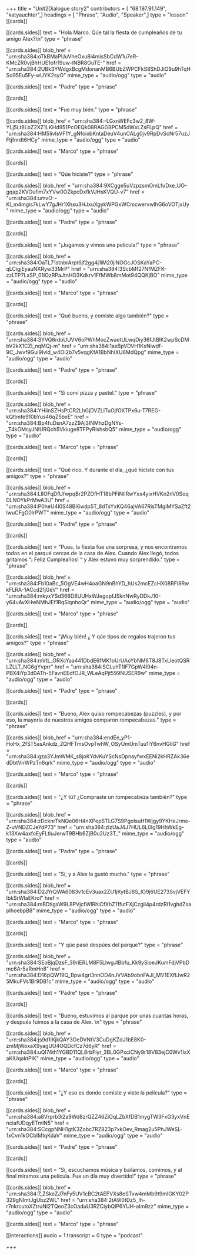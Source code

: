 +++
title = "Unit2Dialogue story2"
contributors = [ "68.197.91.149", "katyauchter",]
headings = [ "Phrase", "Audio", "Speaker",]
type = "lesson"
[[cards]]

[[cards.sides]]
text = "Hola Marco.  Qúe tal la fiesta de cumpleaños de tu amigo Alex?\n"
type = "phrase"

[[cards.sides]]
blob_href = "urn:sha384:oTkBMaPUuVheOxu8i4misSbCdW1u7eR-KMcZR0vjBhHUE1ofr19uw-lNBR8GuTE-"
href = "urn:sha384:2UBk3YWdgxBcgMdonanMB6BUbZWPCFkS8ShDJiO9u9hTqHSo95Eu5Fy-wUYK2syO"
mime_type = "audio/ogg"
type = "audio"

[[cards.sides]]
text = "Padre"
type = "phrase"

[[cards]]

[[cards.sides]]
text = "Fue muy bién."
type = "phrase"

[[cards.sides]]
blob_href = "urn:sha384:-LGxnWEFc3w2_8W-YLj5Lt8LbZ2XZ1LKHd951PcOEQk08RAGGBPCM5dWxLZsFLpQ"
href = "urn:sha384:HM5IivIsVF1Y_gNfoixbKntaDeuV4unCALg0jv9RpDvScNr57uzJFtjfnrdt6HCy"
mime_type = "audio/ogg"
type = "audio"

[[cards.sides]]
text = "Marco"
type = "phrase"

[[cards]]

[[cards.sides]]
text = "Qúe hiciste?"
type = "phrase"

[[cards.sides]]
blob_href = "urn:sha384:9XCgge5uVzpzsmOmLfuDxe_UO-gqap2KVOufim7xYVw0OZkpcDxfkVJHsKVQU-v7"
href = "urn:sha384:umvO--Kl_m4mgis7kLwY7gJHr1Xhxu3HJxuXgykWPGxWCmcwervwIhG6oVOTjxUy"
mime_type = "audio/ogg"
type = "audio"

[[cards.sides]]
text = "Padre"
type = "phrase"

[[cards]]

[[cards.sides]]
text = "¡Jugamos y vimos una película!"
type = "phrase"

[[cards.sides]]
blob_href = "urn:sha384:OaTL71stnbrArpt6jf2gg4j1iM20jiNOGcJOSKaYaPC-qLCigjEyauNXRyw33MrP"
href = "urn:sha384:3ScbMf27NfMZFK-zzLTP7LxSP_01iOzRPaJtnHO3Kdkrv1FfMWb8mMot94QQKjBO"
mime_type = "audio/ogg"
type = "audio"

[[cards.sides]]
text = "Marco"
type = "phrase"

[[cards]]

[[cards.sides]]
text = "Qué bueno, y comiste algo también?"
type = "phrase"

[[cards.sides]]
blob_href = "urn:sha384:3YVQ6rdoUUVV6oPWhMocZwaetULwqDiy36fJtBlK2wpScDMbV2kX1CZl_nqMQj-m"
href = "urn:sha384:1axBpVDVH1KxNiwdf-9C_Jwvf9Gul9Ivld_w4Oi2b7v5vqgKfA1BbNhIXU6MdQpg"
mime_type = "audio/ogg"
type = "audio"

[[cards.sides]]
text = "Padre"
type = "phrase"

[[cards]]

[[cards.sides]]
text = "Sí comí pizza y pastel."
type = "phrase"

[[cards.sides]]
blob_href = "urn:sha384:YHiinSZHsPtCR2LhGjDVZLlTuOjfOXTPx6u-T7REG-kQItmfe910bYus46qZ5bxE"
href = "urn:sha384:Bp4fuDsnA7zzZ9Aj3INMhzDgNYs-_T4kOMcyJNlURQch5Vkiuge8TFPyRlshsbQ5"
mime_type = "audio/ogg"
type = "audio"

[[cards.sides]]
text = "Marco"
type = "phrase"

[[cards]]

[[cards.sides]]
text = "Qué rico.  Y durante el día, ¿qué hiciste con tus amigos?"
type = "phrase"

[[cards.sides]]
blob_href = "urn:sha384:LlIOFqDfUfwpqBr2PZOfHT18bPFiNlIRwYxx4yixHVKn2nV0SoqDLNOYkPrMwA3U"
href = "urn:sha384:P0heU4I0S48BI6wdp5T_8dTsYxKQ46ajVA67RisTMgiMYSaZft2IwuCFgG0lrPWT"
mime_type = "audio/ogg"
type = "audio"

[[cards.sides]]
text = "Padre"
type = "phrase"

[[cards]]

[[cards.sides]]
text = "Pues, la fiesta fue una sorpresa, y nos encontramos todos en el parqué cercas de la casa de Alex.  Cuando Alex llegó, todos gritamos “¡ Feliz Cumpleaños! “  y Alex estuvo muy sorprendido."
type = "phrase"

[[cards.sides]]
blob_href = "urn:sha384:Fb10aBc_5OgVE4wH4oaGN9nBhYD_hUs2mcEZcHX08RFl8RwkFLRA-1ACcd21jGeV"
href = "urn:sha384:mkyxYSd368D8UUHxWJegopfJSknNwRyDDkJ10-y64uAvXHwNMhJEf1RqSiqnhoQr"
mime_type = "audio/ogg"
type = "audio"

[[cards.sides]]
text = "Marco"
type = "phrase"

[[cards]]

[[cards.sides]]
text = "¡Muy bién!  ¿ Y qúe tipos de regalos trajeron tus amigos?"
type = "phrase"

[[cards.sides]]
blob_href = "urn:sha384:mVtL_ORXcYaa441DbdE6fMK1oUrUAoYbNM6T8J8TxLleotQSRLZLLT_NG6gYvprr"
href = "urn:sha384:SCLuhT1IF7GpW4l94n-PBX4iYp3d0ATh-5FavnEEdfOJR_WLeAqPjt599NUSER9w"
mime_type = "audio/ogg"
type = "audio"

[[cards.sides]]
text = "Padre"
type = "phrase"

[[cards]]

[[cards.sides]]
text = "Bueno, Alex quiso rompecabezas (puzzles), y por eso, la mayoria de nuestros amigos comparon rompecabezas."
type = "phrase"

[[cards.sides]]
blob_href = "urn:sha384:endEe_yP1-HoHx_2fST5asAnkdz_ZQHFTmsOvpTwhW_OSyUmUmTuu1iY6nvHGliG"
href = "urn:sha384:gza3YJmWMK_s8joKYdvKuYScNsDpnayfwxEENi2kHRZAk36edDbtVirWPzTn6qrk"
mime_type = "audio/ogg"
type = "audio"

[[cards.sides]]
text = "Marco"
type = "phrase"

[[cards]]

[[cards.sides]]
text = "¿Y tú? ¿Compraste un rompecabeza también?"
type = "phrase"

[[cards.sides]]
blob_href = "urn:sha384:zDcknrTkNQe06H4nXPepSTLG7S9PgolsuH1Wjgy9YKHeJrme-Z-uVNDZCJeYdP73"
href = "urn:sha384:zlzUaJ4J7HUL6L0Ig19HhWkEg-k13Xw4axfoEyFLtluJerwT9BHb6ZjB0u2Uz3T_"
mime_type = "audio/ogg"
type = "audio"

[[cards.sides]]
text = "Padre"
type = "phrase"

[[cards]]

[[cards.sides]]
text = "Sí, y a Alex la gustó mucho."
type = "phrase"

[[cards.sides]]
blob_href = "urn:sha384:D2JYrQWA6083v1cEv3uax2ZU1jKytBJ6S_lO9j6UE273SvjVEFYIbkSrWIaEKrol"
href = "urn:sha384:mBDtigaW9L8PVjcfWIRhiCfXhZ11futFXjCzgii4p4rdzRI1vghdZsaplhoebpB8"
mime_type = "audio/ogg"
type = "audio"

[[cards.sides]]
text = "Marco"
type = "phrase"

[[cards]]

[[cards.sides]]
text = "Y qúe pasó despúes del parque?"
type = "phrase"

[[cards.sides]]
blob_href = "urn:sha384:SEoBjqDzsF_39riERLM8F5LlwgJlBbfu_Kk9ySioeJKumFdjVPbDmc6A-5aRmHn8"
href = "urn:sha384:D16pQW19Q_Bpw4gri3nnOD4nJVVAb9obnFAJI_MV1EXfIJwR25MkuFVs1Br9DB1c"
mime_type = "audio/ogg"
type = "audio"

[[cards.sides]]
text = "Padre"
type = "phrase"

[[cards]]

[[cards.sides]]
text = "Bueno, estuvimos al parque por unas cuantas horas, y después fuimos a la casa de Alex.  \n"
type = "phrase"

[[cards.sides]]
blob_href = "urn:sha384:js9d1lKjkQAY3OeDVNtV3CuDgKZdJ1bE8K0-zmMjWoxaX9yagUU4OQDcfCz7d6yR"
href = "urn:sha384:uQl74th1YGBD11QL8rbFiyr_3BL0GPxciCNy9r18V83ejC0Wv1IxXaKIUqaktPIK"
mime_type = "audio/ogg"
type = "audio"

[[cards.sides]]
text = "Marco"
type = "phrase"

[[cards]]

[[cards.sides]]
text = "¿Y eso es donde comiste y viste la película?"
type = "phrase"

[[cards.sides]]
blob_href = "urn:sha384:a8Vrprb3i2a9Wd8zrQZZ46ZiOqLZbXfDB1mygTW3FxG3yxVnEnciafUDqyETmlN5"
href = "urn:sha384:SCcgpNNH1gtK3Zobc7RZ823p7xkOev_Rmag2u5PhJWeSL-1xCvn1kOCbIMtqKdaV"
mime_type = "audio/ogg"
type = "audio"

[[cards.sides]]
text = "Padre"
type = "phrase"

[[cards]]

[[cards.sides]]
text = "Sí, escuchamos música y bailamos, comimos, y al final miramos una película.  Fue un día muy divertido!"
type = "phrase"

[[cards.sides]]
blob_href = "urn:sha384:7_ZSkeZJ7nFy5UV1cBC2tAEFVXs8eSTvw4mMb9t9mlGKY02P329gNImtJgUbz2WL"
href = "urn:sha384:2tA9l0tDz5_Ih-r7nkrcutoXZtruNI2TQeoZ3cOaduU3RZCiybQlP6YUH-aIm9zz"
mime_type = "audio/ogg"
type = "audio"

[[cards.sides]]
text = "Marco"
type = "phrase"

[[interactions]]
audio = 1
transcript = 0
type = "podcast"

+++
